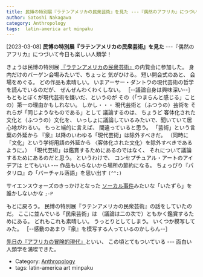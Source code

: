 ```yaml
---
title: 民博の特別展『ラテンアメリカの民衆芸術』を見た ---『偶然のアフリカ』につづいて今日も楽しい人類学！
author: Satoshi Nakagawa
category: Anthropology
tags:  latin-america art minpaku
---
```


[2023-03-08] **民博の特別展『ラテンアメリカの民衆芸術』を見た**  ---『偶然のアフリカ』につづいて今日も楽しい人類学！

 きょうは民博の特別展
[『ラテンアメリカの民衆芸術』](https://www.artagenda.jp/exhibition/detail/8007)の内覧会に参加した。
身内だけのバーゲン会場みたいで、ちょっと
気がひける。
短い開会式のあと、
会場をめぐる。
どの作品も素晴しい。
いまアーサー・ダントウの現代芸術の哲学を読んでいるのだが、
ぜんぜんわくわくしない。
［--議論自身は興味深い--］
もともとぼくが現代芸術を嫌いだ、というのが
その（「つまらんと感じる」ことの）第一の理由かもしれない。
しかし・・・
現代芸術と（ふつうの）芸術を
それらが「同じようなものである」として
議論するのは、
ちょうど
客体化された文化と（ふつうの）文化を、
いっしょに議論しているみたいで、聞いていて居心地がわるい。
もっと端的に言えば、
間違っていると思う。
「芸術」という言葉の外延から
『泉』以降のいわゆる「現代芸術」は除外すべきだ。
（同時に「文化」という学術用語の外延から
〈客体化された文化〉を除外すべきであるように。）
「現代芸術」は鑑賞するためにあるのではなく、
それについて議論するためにあるのだと思う。
というわけで、
コンセプチュアル・アートのアイデアは
とてもいい ---
作品もいらないから場所の節約になる。
ちょっぴり『パタリロ』の「バーチャル落語」を思い出す
`(^^:)`

 サイエンスウォーズのきっかけとなった
[ソーカル事件](https://ja.wikipedia.org/wiki/%E3%82%BD%E3%83%BC%E3%82%AB%E3%83%AB%E4%BA%8B%E4%BB%B6)みたいな「いたずら」を誰かしないかな
`;-P`

 もとに戻ろう。
民博の特別展『ラテンアメリカの民衆芸術』の話をしていたのだ。
ここに並んでいる「民衆芸術」は
（議論は二の次で）ともかく鑑賞するためにある。
どれもこれも素晴しい。
うっとりとしてしまう。
いくつか模写してみた。
［--感動のあまり『泉』を模写する人っているのかしらん--］

 [先日の『アフリカの冒険的現代』](http://www.merapano.net/~satoshi/private/diary/2023-03-04-1.html)といい、
この頃とてもついている ---
面白い人類学を満喫できた。

- Category: [Anthropology](https://merapano.github.io/categories.html#Anthropology)
- tags:  latin-america art minpaku
